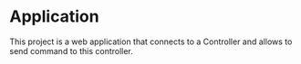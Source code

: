 # Application
This project is a web application that connects to a Controller and allows to send command to this controller.
